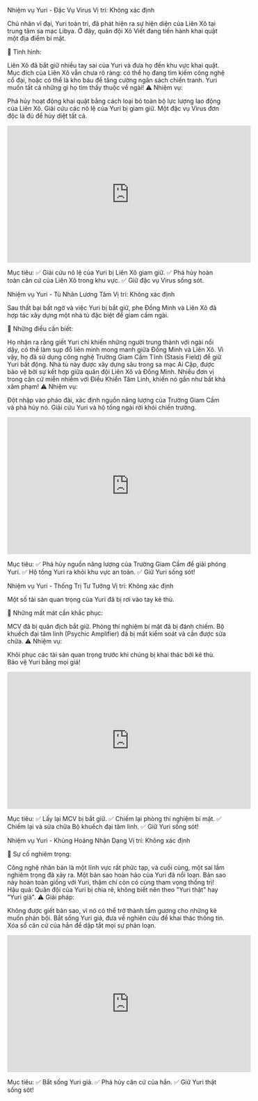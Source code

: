 Nhiệm vụ Yuri - Đặc Vụ Virus
Vị trí: Không xác định

Chủ nhân vĩ đại, Yuri toàn tri, đã phát hiện ra sự hiện diện của Liên Xô tại trung tâm sa mạc Libya. Ở đây, quân đội Xô Viết đang tiến hành khai quật một địa điểm bí mật.

📌 Tình hình:

Liên Xô đã bắt giữ nhiều tay sai của Yuri và đưa họ đến khu vực khai quật.
Mục đích của Liên Xô vẫn chưa rõ ràng: có thể họ đang tìm kiếm công nghệ cổ đại, hoặc có thể là kho báu để tăng cường ngân sách chiến tranh.
Yuri muốn tất cả những gì họ tìm thấy thuộc về ngài!
⚠️ Nhiệm vụ:

Phá hủy hoạt động khai quật bằng cách loại bỏ toàn bộ lực lượng lao động của Liên Xô.
Giải cứu các nô lệ của Yuri bị giam giữ.
Một đặc vụ Virus đơn độc là đủ để hủy diệt tất cả.

<div style="text-align: center;">
    <iframe width="560" height="315" src="https://www.youtube.com/embed/JV7gxArXdI4?si=lxxUgh1gDa4DGluX" 
    frameborder="0" allowfullscreen></iframe>
</div>


Mục tiêu:
✅ Giải cứu nô lệ của Yuri bị Liên Xô giam giữ.
✅ Phá hủy hoàn toàn căn cứ của Liên Xô trong khu vực.
✅ Giữ đặc vụ Virus sống sót.

Nhiệm vụ Yuri - Tù Nhân Lương Tâm
Vị trí: Không xác định

Sau thất bại bất ngờ và việc Yuri bị bắt giữ, phe Đồng Minh và Liên Xô đã hợp tác xây dựng một nhà tù đặc biệt để giam cầm ngài.

📌 Những điều cần biết:

Họ nhận ra rằng giết Yuri chỉ khiến những người trung thành với ngài nổi dậy, có thể làm sụp đổ liên minh mong manh giữa Đồng Minh và Liên Xô.
Vì vậy, họ đã sử dụng công nghệ Trường Giam Cầm Tĩnh (Stasis Field) để giữ Yuri bất động.
Nhà tù này được xây dựng sâu trong sa mạc Ai Cập, được bảo vệ bởi sự kết hợp giữa quân đội Liên Xô và Đồng Minh.
Nhiều đơn vị trong căn cứ miễn nhiễm với Điều Khiển Tâm Linh, khiến nó gần như bất khả xâm phạm!
⚠️ Nhiệm vụ:

Đột nhập vào pháo đài, xác định nguồn năng lượng của Trường Giam Cầm và phá hủy nó.
Giải cứu Yuri và hộ tống ngài rời khỏi chiến trường.

<div style="text-align: center;">
    <iframe width="560" height="315" src="https://www.youtube.com/embed/4YqQW3V914M?si=heXVlMcYrcmQ3k0T" 
    frameborder="0" allowfullscreen></iframe>
</div>

Mục tiêu:
✅ Phá hủy nguồn năng lượng của Trường Giam Cầm để giải phóng Yuri.
✅ Hộ tống Yuri ra khỏi khu vực an toàn.
✅ Giữ Yuri sống sót!

Nhiệm vụ Yuri - Thống Trị Tư Tưởng
Vị trí: Không xác định

Một số tài sản quan trọng của Yuri đã bị rơi vào tay kẻ thù.

📌 Những mất mát cần khắc phục:

MCV đã bị quân địch bắt giữ.
Phòng thí nghiệm bí mật đã bị đánh chiếm.
Bộ khuếch đại tâm linh (Psychic Amplifier) đã bị mất kiểm soát và cần được sửa chữa.
⚠️ Nhiệm vụ:

Khôi phục các tài sản quan trọng trước khi chúng bị khai thác bởi kẻ thù.
Bảo vệ Yuri bằng mọi giá!

<div style="text-align: center;">
    <iframe width="560" height="315" src="https://www.youtube.com/embed/EqTI4Vvae9I?si=Av_x1n-0M6SEPcid" 
    frameborder="0" allowfullscreen></iframe>
</div>

Mục tiêu:
✅ Lấy lại MCV bị bắt giữ.
✅ Chiếm lại phòng thí nghiệm bí mật.
✅ Chiếm lại và sửa chữa Bộ khuếch đại tâm linh.
✅ Giữ Yuri sống sót!

Nhiệm vụ Yuri - Khủng Hoảng Nhận Dạng
Vị trí: Không xác định

📌 Sự cố nghiêm trọng:

Công nghệ nhân bản là một lĩnh vực rất phức tạp, và cuối cùng, một sai lầm nghiêm trọng đã xảy ra.
Một bản sao hoàn hảo của Yuri đã nổi loạn.
Bản sao này hoàn toàn giống với Yuri, thậm chí còn có cùng tham vọng thống trị!
Hậu quả: Quân đội của Yuri bị chia rẽ, không biết nên theo "Yuri thật" hay "Yuri giả".
⚠️ Giải pháp:

Không được giết bản sao, vì nó có thể trở thành tấm gương cho những kẻ muốn phản bội.
Bắt sống Yuri giả, đưa về nghiên cứu để khai thác thông tin.
Xóa sổ căn cứ của hắn để dập tắt mọi sự phản loạn.

<div style="text-align: center;">
    <iframe width="560" height="315" src="https://www.youtube.com/embed/I2UpN0qDysg?si=6phbunCaFS4uUw8a" 
    frameborder="0" allowfullscreen></iframe>
</div>

Mục tiêu:
✅ Bắt sống Yuri giả.
✅ Phá hủy căn cứ của hắn.
✅ Giữ Yuri thật sống sót!

